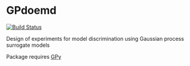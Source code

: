 # GPdoemd
[![Build Status](https://travis-ci.org/scwolof/GPdoemd.svg?branch=master)](https://travis-ci.org/scwolof/GPdoemd)

Design of experiments for model discrimination using Gaussian process surrogate models

Package requires [GPy](https://github.com/SheffieldML/GPy)

